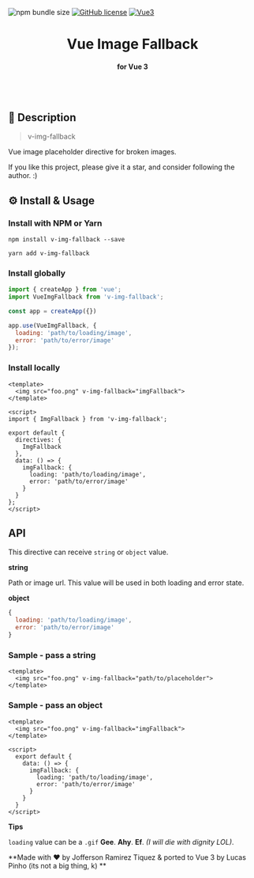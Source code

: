 ![npm bundle size](https://img.shields.io/bundlephobia/minzip/v-mask)
[![GitHub license](https://img.shields.io/badge/license-MIT-blue.svg)](https://raw.githubusercontent.com/probil/v-mask/master/LICENSE)
[![Vue3](https://img.shields.io/badge/Vue-3.x-brightgreen.svg)](https://vuejs.org/)
<h1 align="center"> Vue Image Fallback </h1>
<h4 align="center">for Vue 3</h4>
<br/>
<br/>

## 📄 Description
> v-img-fallback

Vue image placeholder directive for broken images.

If you like this project, please give it a star, and consider following the author. :)

## ⚙️ Install & Usage

### Install with NPM or Yarn

`npm install v-img-fallback --save`

`yarn add v-img-fallback`

### Install globally
```js
import { createApp } from 'vue';
import VueImgFallback from 'v-img-fallback';

const app = createApp({})

app.use(VueImgFallback, {
  loading: 'path/to/loading/image',
  error: 'path/to/error/image'
});
```

### Install locally
```vue
<template>
  <img src="foo.png" v-img-fallback="imgFallback">
</template>

<script>
import { ImgFallback } from 'v-img-fallback';

export default {
  directives: {
    ImgFallback
  },
  data: () => {
    imgFallback: {
      loading: 'path/to/loading/image',
      error: 'path/to/error/image'
    }
  }
};
</script>
```

## API

This directive can receive `string` or `object` value.

**string**

Path or image url. This value will be used in both loading and error state.

**object**

```js
{
  loading: 'path/to/loading/image',
  error: 'path/to/error/image'
}
```

### Sample - pass a string

```vue
<template>
  <img src="foo.png" v-img-fallback="path/to/placeholder">
</template>
```

### Sample - pass an object
```vue
<template>
  <img src="foo.png" v-img-fallback="imgFallback">
</template>

<script>
  export default {
    data: () => {
      imgFallback: {
        loading: 'path/to/loading/image',
        error: 'path/to/error/image'
      }
    }
  }
</script>
```

**Tips**

`loading` value can be a `.gif` **Gee**. **Ahy**. **Ef**. *(I will die with dignity LOL)*.

**Made with :heart: by Jofferson Ramirez Tiquez & ported to Vue 3 by Lucas Pinho (its not a big thing, k) **
